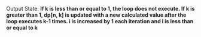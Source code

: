 Output State: **If k is less than or equal to 1, the loop does not execute. If k is greater than 1, dp[n, k] is updated with a new calculated value after the loop executes k-1 times. i is increased by 1 each iteration and i is less than or equal to k**
